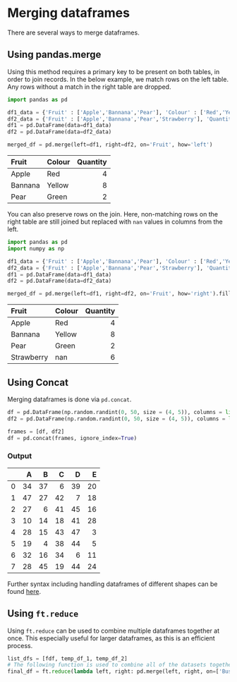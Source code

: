 # Merging dataframes

There are several ways to merge dataframes.

## Using pandas.merge

Using this method requires a primary key to be present on both tables, in order to join records. In the below example, we match rows on the left table. Any rows without a match in the right table are dropped.

```python
import pandas as pd

df1_data = {'Fruit' : ['Apple','Bannana','Pear'], 'Colour' : ['Red','Yellow','Green']}
df2_data = {'Fruit' : ['Apple','Bannana','Pear','Strawberry'], 'Quantity' : [4,8,2,6]}
df1 = pd.DataFrame(data=df1_data)
df2 = pd.DataFrame(data=df2_data)

merged_df = pd.merge(left=df1, right=df2, on='Fruit', how='left')
````

| Fruit   | Colour   |   Quantity |
|:--------|:---------|-----------:|
| Apple   | Red      |          4 |
| Bannana | Yellow   |          8 |
| Pear    | Green    |          2 |

You can also preserve rows on the join. Here, non-matching rows on the right table are still joined but replaced with `nan` values in columns from the left.

```python
import pandas as pd
import numpy as np

df1_data = {'Fruit' : ['Apple','Bannana','Pear'], 'Colour' : ['Red','Yellow','Green']}
df2_data = {'Fruit' : ['Apple','Bannana','Pear','Strawberry'], 'Quantity' : [4,8,2,6]}
df1 = pd.DataFrame(data=df1_data)
df2 = pd.DataFrame(data=df2_data)

merged_df = pd.merge(left=df1, right=df2, on='Fruit', how='right').fillna(np.nan)
```

| Fruit      | Colour   |   Quantity |
|:-----------|:---------|-----------:|
| Apple      | Red      |          4 |
| Bannana    | Yellow   |          8 |
| Pear       | Green    |          2 |
| Strawberry | nan      |          6 |

## Using Concat
Merging dataframes is done via `pd.concat`.

```python
df = pd.DataFrame(np.random.randint(0, 50, size = (4, 5)), columns = list('ABCDE'))
df2 = pd.DataFrame(np.random.randint(0, 50, size = (4, 5)), columns = list('ABCDE'))

frames = [df, df2]
df = pd.concat(frames, ignore_index=True)
```

### Output

|    |   A |   B |   C |   D |   E |
|---:|----:|----:|----:|----:|----:|
|  0 |  34 |  37 |   6 |  39 |  20 |
|  1 |  47 |  27 |  42 |   7 |  18 |
|  2 |  27 |   6 |  41 |  45 |  16 |
|  3 |  10 |  14 |  18 |  41 |  28 |
|  4 |  28 |  15 |  43 |  47 |   3 |
|  5 |  19 |   4 |  38 |  44 |   5 |
|  6 |  32 |  16 |  34 |   6 |  11 |
|  7 |  28 |  45 |  19 |  44 |  24 |

Further syntax including handling dataframes of different shapes can be found [here](https://pandas.pydata.org/docs/user_guide/merging.html).

## Using `ft.reduce`

Using `ft.reduce` can be used to combine multiple dataframes together at once. This especially useful for larger dataframes, as this is an efficient process.

```python
list_dfs = [fdf, temp_df_1, temp_df_2]
# The following function is used to combine all of the datasets together: functools.reduce(function, iterable[, initializer])
final_df = ft.reduce(lambda left, right: pd.merge(left, right, on=['Business Unit', 'Country Name'], how='outer'), list_dfs)
```
